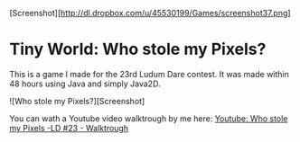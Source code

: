 [Screenshot][http://dl.dropbox.com/u/45530199/Games/screenshot37.png]

# Tiny World: Who stole my Pixels?

This is a game I made for the 23rd Ludum Dare contest. It was made within 48 hours using Java and simply Java2D.

![Who stole my Pixels?][Screenshot]

You can wath a Youtube video walktrough by me here:
[Youtube: Who stole my Pixels -LD #23 - Walktrough](http://www.youtube.com/watch?v=WSs-EvR-Q6Q)